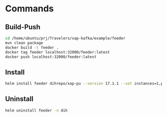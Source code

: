 # Commands

## Build-Push

```sh
cd /home/ubuntu/prj/Travelers/xap-kafka/example/feeder
mvn clean package
docker build -t feeder .
docker tag feeder localhost:32000/feeder:latest
docker push localhost:32000/feeder:latest
```

## Install 

```sh
helm install feeder dihrepo/xap-pu --version 17.1.1 --set instances=1,partitions=0,resourceUrl=pu.jar,image.repository=localhost:32000/feeder,image.tag=latest -n dih
```

## Uninstall

```sh
helm uninstall feeder -n dih
```
